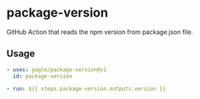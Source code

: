 # package-version

GitHub Action that reads the npm version from package.json file.

## Usage

```yaml
- uses: gagle/package-version@v1
  id: package-version

- run: ${{ steps.package-version.outputs.version }}
```
